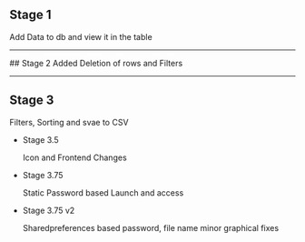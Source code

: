 ## Stage 1
Add Data to db and view it in the table
<hr>
## Stage 2
Added Deletion of rows and Filters
<hr>


## Stage 3
Filters, Sorting and svae to CSV

- Stage 3.5

    Icon and Frontend Changes

- Stage 3.75


  Static Password based Launch and access

- Stage 3.75 v2

  Sharedpreferences based password, file name
  minor graphical fixes
